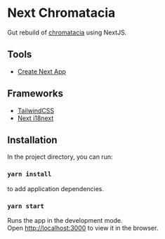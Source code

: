# Next Chromatacia

Gut rebuild of [chromatacia](https://github.com/elizabethhart/chromatacia) using NextJS.

## Tools

- [Create Next App](https://nextjs.org/docs/api-reference/create-next-app)

## Frameworks

- [TailwindCSS](https://tailwindcss.com/)
- [Next i18next](https://next.i18next.com/)

## Installation

In the project directory, you can run:

### `yarn install`

to add application dependencies.

### `yarn start`

Runs the app in the development mode.<br />
Open [http://localhost:3000](http://localhost:3000) to view it in the browser.
